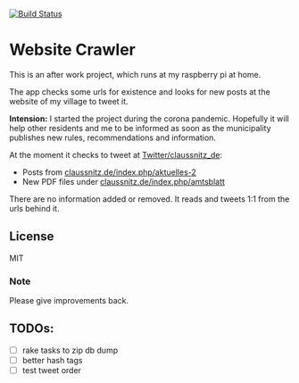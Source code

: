 [![Build Status](https://travis-ci.org/the-guitarman/rubyonrails_website_crawler.svg?branch=master)](https://travis-ci.org/the-guitarman/rubyonrails_website_crawler)

# Website Crawler

This is an after work project, which runs at my raspberry pi at home. 

The app checks some urls for existence and looks for new posts at the website of my village to tweet it. 

__Intension:__ I started the project during the corona pandemic. Hopefully it will help other residents and me to be informed as soon as the municipality publishes new rules, recommendations and information.

At the moment it checks to tweet at [Twitter/claussnitz_de](https://twitter.com/claussnitz): 
- Posts from [claussnitz.de/index.php/aktuelles-2](https://claussnitz.de/index.php/aktuelles-2)
- New PDF files under [claussnitz.de/index.php/amtsblatt](https://claussnitz.de/index.php/amtsblatt)

There are no information added or removed. It reads and tweets 1:1 from the urls behind it.

## License

MIT

### Note

Please give improvements back.

## TODOs:
- [ ] rake tasks to zip db dump
- [ ] better hash tags
- [ ] test tweet order
